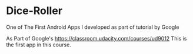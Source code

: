 # Dice-Roller
One of The First Android Apps I developed as part of tutorial by Google

As Part of Google's https://classroom.udacity.com/courses/ud9012 
This is the first app in this course.
